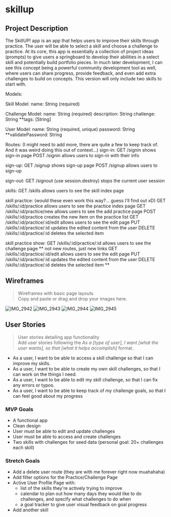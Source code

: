 # skillup

## Project Description

The SkillUP! app is an app that helps users to improve their skills through practice. The user will be able to select a skill and choose a challenge to practice. 
At its core, this app is essentially a collection of project ideas (prompts) to give users a springboard to develop their abilities in a select skill and potentially build portfolio pieces. In much later development, I can see this concept being a powerful community development tool as well, where users can share progress, provide feedback, and even add extra challenges to build on concepts.
This version will only include two skills to start with.

Models:

Skill Model: 
name: String (required)

Challenge Model: 
name: String (required)
description: String
challenge: String
**tags: [String]

User Model:
name: String (required, unique)
password: String
**validatePassword: String

Routes: 
(I might need to add more, there are quite a few to keep track of. And it was weird doing this out of context...)
sign-in:
GET /signin shows sign-in page
POST /signin allows users to sign-in with their info

sign-up:
GET /signup shows sign-up page
POST /signup allows users to sign-up

sign-out:
GET /signout (use session.destroy) stops the current user session

skills:
GET /skills allows users to see the skill index page

skill practice: (would these even work this way?... guess I'll find out xD)
GET /skills/:id/practice allows users to see the practice index page
GET /skills/:id/practice/new allows users to see the add practice page
POST /skills/:id/practice creates the new item on the practice list
GET /skills/:id/practice/:id/edit  allows users to see the edit page
PUT /skills/:id/practice/:id  updates the edited content from the user
DELETE /skills/:id/practice/:id deletes the selected item


skill practice show:
GET /skills/:id/practice/:id allows users to see the challenge page
** not new routes, just new links
GET /skills/:id/practice/:id/edit  allows users to see the edit page
PUT /skills/:id/practice/:id  updates the edited content from the user
DELETE /skills/:id/practice/:id deletes the selected item
**

## Wireframes
> Wireframes with basic page layouts<br />
> Copy and paste or drag and drop your images here.

![IMG_2942](https://media.git.generalassemb.ly/user/36461/files/1f09fc80-1b29-11ec-8102-b6b0552b953b)
![IMG_2943](https://media.git.generalassemb.ly/user/36461/files/2204ed00-1b29-11ec-8f58-fdd28062e9c1)
![IMG_2944](https://media.git.generalassemb.ly/user/36461/files/26310a80-1b29-11ec-8b08-3cf79d506538)
![IMG_2945](https://media.git.generalassemb.ly/user/36461/files/6e9df780-1b2c-11ec-9650-e6cef40418ab)

## User Stories
> User stories detailing app functionality<br />
> Add user stories following the _As a [type of user], I want [what the user wants], so that [what it helps accomplish]_ format.

- As a user, I want to be able to access a skill challenge so that I can improve my skills.
- As a user, I want to be able to create my own skill challenges, so that I can work on the things I need.
- As a user, I want to be able to edit my skill challenge, so that I can fix any errors or typos.
- As a user, I want to be able to keep track of my challenge goals, so that I can feel good about my progress

### MVP Goals
- A functional app
- Clean design
- User must be able to edit and update challenges
- User must be able to access and create challenges
- Two skills with challenges for seed data (personal goal: 20+ challenges each skill)

### Stretch Goals
- Add a delete user route (they are with me forever right now muahahaha)
- Add filter options for the Practice/Challenge Page
- Active User Profile Page with: 
    - list of the skills they're actively trying to improve
    - calendar to plan out how many days they would like to do challenges, and specify what challenges to do when
   - a goal tracker to give user visual feedback on goal progress
- Add another skill